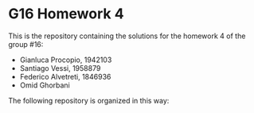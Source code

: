 # G16 Homework 4
This is the repository containing the solutions for the homework 4 of the group #16:
- Gianluca Procopio, 1942103
- Santiago Vessi, 1958879
- Federico Alvetreti, 1846936
- Omid Ghorbani

The following repository is organized in this way:
